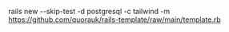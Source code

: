 rails new --skip-test -d postgresql -c tailwind -m https://github.com/quorauk/rails-template/raw/main/template.rb
